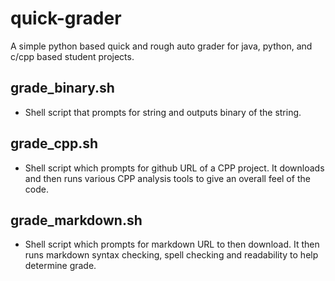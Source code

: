 # quick-grader
A simple python based quick and rough 
auto grader for java, python, and c/cpp
 based student projects.

## grade_binary.sh

* Shell script that prompts for string
and outputs binary of the string.

## grade_cpp.sh

* Shell script which prompts for github
 URL of a CPP project. It downloads and
  then runs various CPP analysis tools
  to give an overall feel of the code.

## grade_markdown.sh

* Shell script which prompts for markdown
URL to then download. It then runs markdown
syntax checking, spell checking and 
readability to help determine grade.